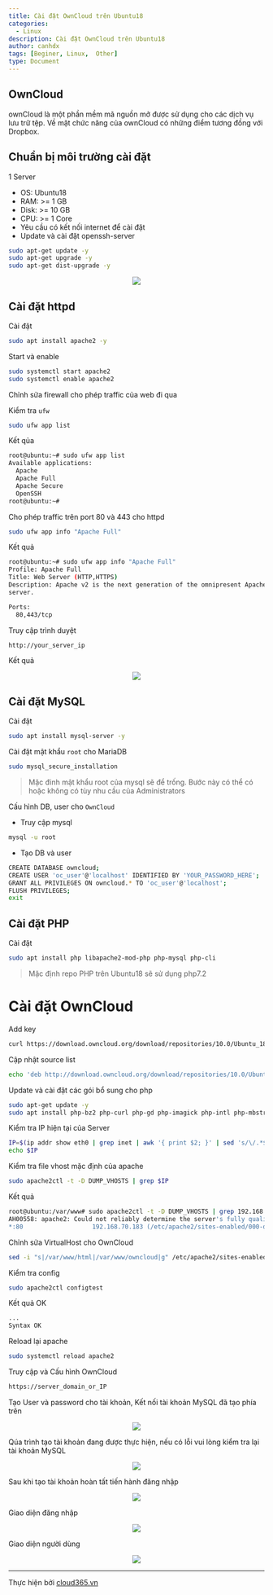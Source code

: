 ```yaml
---
title: Cài đặt OwnCloud trên Ubuntu18
categories:
  - Linux
description: Cài đặt OwnCloud trên Ubuntu18
author: canhdx
tags: [Beginer, Linux,  Other]
type: Document
---
```


## OwnCloud 

ownCloud là một phần mềm mã nguồn mở được sử dụng cho các dịch vụ lưu trữ tệp. Về mặt chức năng của ownCloud có những điểm tương đồng với Dropbox.

## Chuẩn bị môi trường cài đặt 

1 Server
- OS: Ubuntu18
- RAM: >= 1 GB
- Disk: >= 10 GB
- CPU: >= 1 Core
- Yêu cầu có kết nối internet để cài đặt 
- Update và cài đặt openssh-server
```sh 
sudo apt-get update -y 
sudo apt-get upgrade -y 
sudo apt-get dist-upgrade -y
```

<p align="center">
<img src="/images/img-owncloud/owncloud.png">
</p>

## Cài đặt httpd 

Cài đặt 
```sh 
sudo apt install apache2 -y 
```

Start và enable 
```sh 
sudo systemctl start apache2
sudo systemctl enable apache2
```

Chỉnh sửa firewall cho phép traffic của web đi qua 

Kiểm tra `ufw` 
```sh 
sudo ufw app list
```

Kết qủa 
```sh 
root@ubuntu:~# sudo ufw app list
Available applications:
  Apache
  Apache Full
  Apache Secure
  OpenSSH
root@ubuntu:~# 
```

Cho phép traffic trên port 80 và 443 cho httpd 
```sh 
sudo ufw app info "Apache Full"
```

Kết quả 
```sh 
root@ubuntu:~# sudo ufw app info "Apache Full"
Profile: Apache Full
Title: Web Server (HTTP,HTTPS)
Description: Apache v2 is the next generation of the omnipresent Apache web
server.

Ports:
  80,443/tcp
```

Truy cập trình duyệt 
```sh 
http://your_server_ip
```

Kết quả 
<p align="center">
<img src="/images/img-lamp/default_apache.png">
</p>


## Cài đặt MySQL

Cài đặt 
```sh 
sudo apt install mysql-server -y 
```

Cài đặt mật khẩu `root` cho MariaDB 
```sh 
sudo mysql_secure_installation
```

> Mặc đinh mật khẩu root của mysql sẽ để trống. Bước này có thể có hoặc không có tùy nhu cầu của Administrators

Cấu hình DB, user cho `OwnCloud`

- Truy cập mysql 
```sh 
mysql -u root
```

- Tạo DB và user 
```sh 
CREATE DATABASE owncloud;
CREATE USER 'oc_user'@'localhost' IDENTIFIED BY 'YOUR_PASSWORD_HERE';
GRANT ALL PRIVILEGES ON owncloud.* TO 'oc_user'@'localhost';
FLUSH PRIVILEGES;
exit
```

## Cài đặt PHP 

Cài đặt 
```sh 
sudo apt install php libapache2-mod-php php-mysql php-cli
```

> Mặc định repo PHP trên Ubuntu18 sẽ sử dụng php7.2

# Cài đặt OwnCloud 

Add key 
```sh 
curl https://download.owncloud.org/download/repositories/10.0/Ubuntu_18.04/Release.key | sudo apt-key add -
```

Cập nhật source list 
```sh 
echo 'deb http://download.owncloud.org/download/repositories/10.0/Ubuntu_18.04/ /' | sudo tee /etc/apt/sources.list.d/owncloud.list
```

Update và cài đặt các gói bổ sung cho php 
```sh 
sudo apt-get update -y 
sudo apt install php-bz2 php-curl php-gd php-imagick php-intl php-mbstring php-xml php-zip owncloud-files -y 
```

Kiểm tra IP hiện tại của Server 
```sh 
IP=$(ip addr show eth0 | grep inet | awk '{ print $2; }' | sed 's/\/.*$//')
echo $IP
```

Kiểm tra file vhost mặc định của apache 
```sh 
sudo apache2ctl -t -D DUMP_VHOSTS | grep $IP
```

Kết quả 
```sh 
root@ubuntu:/var/www# sudo apache2ctl -t -D DUMP_VHOSTS | grep 192.168.70.183
AH00558: apache2: Could not reliably determine the server's fully qualified domain name, using 192.168.70.183. Set the 'ServerName' directive globally to suppress this message
*:80                   192.168.70.183 (/etc/apache2/sites-enabled/000-default.conf:1)
```

Chỉnh sửa VirtualHost cho OwnCloud
```sh 
sed -i "s|/var/www/html|/var/www/owncloud|g" /etc/apache2/sites-enabled/000-default.conf
```

Kiểm tra config 
```sh 
sudo apache2ctl configtest
```

Kết quả OK 
```sh 
...
Syntax OK
```

Reload lại apache
```sh 
sudo systemctl reload apache2
```

Truy cập và Cấu hình OwnCloud 
```sh 
https://server_domain_or_IP
```

Tạo User và password cho tài khoản, Kết nối tài khoản MySQL đã tạo phía trên 
<p align="center">
<img src="/images/img-owncloud/owncloud-u01.png">
</p>

Qúa trình tạo tài khoản đang được thực hiện, nếu có lỗi vui lòng kiểm tra lại tài khoản MySQL 
<p align="center">
<img src="/images/img-owncloud/owncloud-01.1.png">
</p>

Sau khi tạo tài khoản hoàn tất tiến hành đăng nhập 
<p align="center">
<img src="/images/img-owncloud/owncloud-02.png">
</p>

Giao diện đăng nhập 
<p align="center">
<img src="/images/img-owncloud/owncloud-03.png">
</p>

Giao diện người dùng
<p align="center">
<img src="/images/img-owncloud/owncloud-04.png">
</p>

---

Thực hiện bởi <a href="https://cloud365.vn/" target="_blank">cloud365.vn</a>
